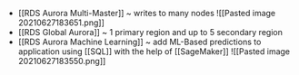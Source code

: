- [[RDS Aurora Multi-Master]] ~ writes to many nodes
![[Pasted image 20210627183651.png]]
- [[RDS Global Aurora]] ~ 1 primary region and up to 5 secondary region
- [[RDS Aurora Machine Learning]] ~ add ML-Based  predictions to application using [[SQL]] with the help of [[SageMaker]]
![[Pasted image 20210627183550.png]]